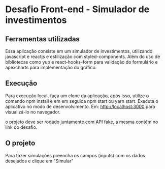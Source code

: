 # Desafio Front-end - Simulador de investimentos

## Ferramentas utilizadas

Essa aplicação consiste em um simulador de investimentos, utilizando javascript e reactjs e estilização com styled-components. Além do uso de bibliotecas como yup e react-hooks-form para validação do formulário e apexcharts para implementação do gráfico.


## Execução

Para execução local, faça um clone da aplicação, após isso, utilize o comando npm install e em em seguida npm start ou yarn start.
Executa o aplicativo no modo de desenvolvimento. 
Em: [http://localhost:3000](http://localhost:3000) para visualizá-lo no navegador.

o projeto deve ser rodado juntamente com API fake, a mesma contém no link do desafio.

## O projeto

Para fazer simulações preencha os campos (inputs) com os dados desejados e clique em "Simular"

